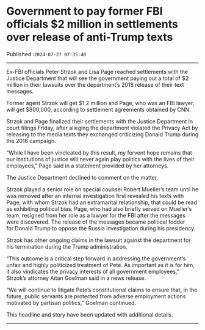 # Government to pay former FBI officials $2 million in settlements over release of anti-Trump texts

Published :`2024-07-27 07:35:40`

---

Ex-FBI officials Peter Strzok and Lisa Page reached settlements with the Justice Department that will see the government paying out a total of $2 million in their lawsuits over the department’s 2018 release of their text messages.

Former agent Strzok will get $1.2 million and Page, who was an FBI lawyer, will get $800,000, according to settlement agreements obtained by CNN.

Strzok and Page finalized their settlements with the Justice Department in court filings Friday, after alleging the department violated the Privacy Act by releasing to the media texts they exchanged criticizing Donald Trump during the 2016 campaign.

“While I have been vindicated by this result, my fervent hope remains that our institutions of justice will never again play politics with the lives of their employees,” Page said in a statement provided by her attorneys.

The Justice Department declined to comment on the matter.

Strzok played a senior role on special counsel Robert Mueller’s team until he was removed after an internal investigation first revealed his texts with Page, with whom Strzok had an extramarital relationship, that could be read as exhibiting political bias. Page, who had also briefly served on Mueller’s team, resigned from her role as a lawyer for the FBI after the messages were discovered. The release of the messages became political fodder for Donald Trump to oppose the Russia investigation during his presidency.

Strzok has other ongoing claims in the lawsuit against the department for his termination during the Trump administration.

“This outcome is a critical step forward in addressing the government’s unfair and highly politicized treatment of Pete. As important as it is for him, it also vindicates the privacy interests of all government employees,” Strzok’s attorney Aitan Goelman said in a news release.

“We will continue to litigate Pete’s constitutional claims to ensure that, in the future, public servants are protected from adverse employment actions motivated by partisan politics,” Goelman continued.

This headline and story have been updated with additional details.

---

